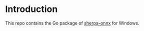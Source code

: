 # Introduction

This repo contains the Go package of [sherpa-onnx][sherpa-onnx] for Windows.

[sherpa-onnx]: https://github.com/k2-fsa/sherpa-onnx
